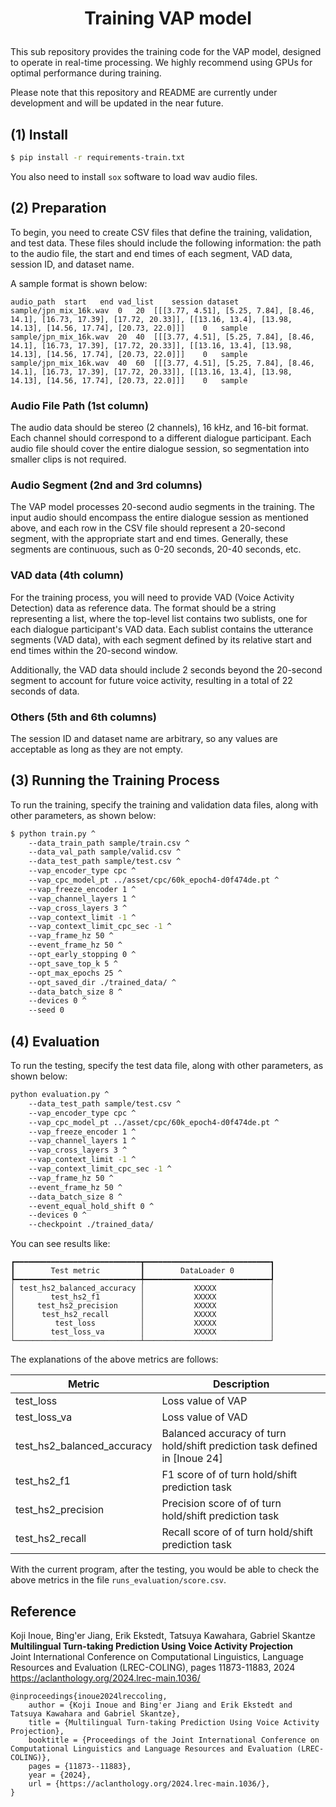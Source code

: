 <h1>
<p align="center">
Training VAP model
</p>
</h1>
<!-- <p align="center">
README: <a href="README.md">English </a> | <a href="README_JP.md">Japanese (日本語) </a>
</p> -->

This sub repository provides the training code for the VAP model, designed to operate in real-time processing.
We highly recommend using GPUs for optimal performance during training.

Please note that this repository and README are currently under development and will be updated in the near future.

## (1) Install

```bash
$ pip install -r requirements-train.txt
```

You also need to install `sox` software to load wav audio files.

## (2) Preparation

To begin, you need to create CSV files that define the training, validation, and test data.
These files should include the following information: the path to the audio file, the start and end times of each segment, VAD data, session ID, and dataset name.

A sample format is shown below:

```csv
audio_path	start	end	vad_list	session	dataset
sample/jpn_mix_16k.wav	0	20	[[[3.77, 4.51], [5.25, 7.84], [8.46, 14.1], [16.73, 17.39], [17.72, 20.33]], [[13.16, 13.4], [13.98, 14.13], [14.56, 17.74], [20.73, 22.0]]]	0	sample
sample/jpn_mix_16k.wav	20	40	[[[3.77, 4.51], [5.25, 7.84], [8.46, 14.1], [16.73, 17.39], [17.72, 20.33]], [[13.16, 13.4], [13.98, 14.13], [14.56, 17.74], [20.73, 22.0]]]	0	sample
sample/jpn_mix_16k.wav	40	60	[[[3.77, 4.51], [5.25, 7.84], [8.46, 14.1], [16.73, 17.39], [17.72, 20.33]], [[13.16, 13.4], [13.98, 14.13], [14.56, 17.74], [20.73, 22.0]]]	0	sample
```

### Audio File Path (1st column)

The audio data should be stereo (2 channels), 16 kHz, and 16-bit format.
Each channel should correspond to a different dialogue participant.
Each audio file should cover the entire dialogue session, so segmentation into smaller clips is not required.

### Audio Segment (2nd and 3rd columns)

The VAP model processes 20-second audio segments in the training.
The input audio should encompass the entire dialogue session as mentioned above, and each row in the CSV file should represent a 20-second segment, with the appropriate start and end times. 
Generally, these segments are continuous, such as 0-20 seconds, 20-40 seconds, etc.

### VAD data (4th column)

For the training process, you will need to provide VAD (Voice Activity Detection) data as reference data.
The format should be a string representing a list, where the top-level list contains two sublists, one for each dialogue participant's VAD data.
Each sublist contains the utterance segments (VAD data), with each segment defined by its relative start and end times within the 20-second window.

Additionally, the VAD data should include 2 seconds beyond the 20-second segment to account for future voice activity, resulting in a total of 22 seconds of data.

### Others (5th and 6th columns)

The session ID and dataset name are arbitrary, so any values are acceptable as long as they are not empty.

## (3) Running the Training Process

To run the training, specify the training and validation data files, along with other parameters, as shown below:

```bash
$ python train.py ^
    --data_train_path sample/train.csv ^
    --data_val_path sample/valid.csv ^
    --data_test_path sample/test.csv ^
    --vap_encoder_type cpc ^
    --vap_cpc_model_pt ../asset/cpc/60k_epoch4-d0f474de.pt ^
    --vap_freeze_encoder 1 ^
    --vap_channel_layers 1 ^
    --vap_cross_layers 3 ^
    --vap_context_limit -1 ^
    --vap_context_limit_cpc_sec -1 ^
    --vap_frame_hz 50 ^
    --event_frame_hz 50 ^
    --opt_early_stopping 0 ^
    --opt_save_top_k 5 ^
    --opt_max_epochs 25 ^
    --opt_saved_dir ./trained_data/ ^
    --data_batch_size 8 ^
    --devices 0 ^
    --seed 0
```

## (4) Evaluation

To run the testing, specify the test data file, along with other parameters, as shown below:

```bash
python evaluation.py ^
    --data_test_path sample/test.csv ^
    --vap_encoder_type cpc ^
    --vap_cpc_model_pt ../asset/cpc/60k_epoch4-d0f474de.pt ^
    --vap_freeze_encoder 1 ^
    --vap_channel_layers 1 ^
    --vap_cross_layers 3 ^
    --vap_context_limit -1 ^
    --vap_context_limit_cpc_sec -1 ^
    --vap_frame_hz 50 ^
    --event_frame_hz 50 ^
    --data_batch_size 8 ^
    --event_equal_hold_shift 0 ^
    --devices 0 ^
    --checkpoint ./trained_data/
```

You can see results like:
```
┏━━━━━━━━━━━━━━━━━━━━━━━━━━━━┳━━━━━━━━━━━━━━━━━━━━━━━━━━━━┓
┃        Test metric         ┃        DataLoader 0        ┃
┡━━━━━━━━━━━━━━━━━━━━━━━━━━━━╇━━━━━━━━━━━━━━━━━━━━━━━━━━━━┩
│ test_hs2_balanced_accuracy │           XXXXX            │
│        test_hs2_f1         │           XXXXX            │
│     test_hs2_precision     │           XXXXX            │
│      test_hs2_recall       │           XXXXX            │
│         test_loss          │           XXXXX            │
│        test_loss_va        │           XXXXX            │
└────────────────────────────┴────────────────────────────┘
```

The explanations of the above metrics are follows:

| Metric | Description |
| --- | --- |
| test_loss | Loss value of VAP |
| test_loss_va | Loss value of VAD |
| test_hs2_balanced_accuracy | Balanced accuracy of turn hold/shift prediction task defined in [Inoue 24] |
| test_hs2_f1 | F1 score of of turn hold/shift prediction task |
| test_hs2_precision | Precision score of of turn hold/shift prediction task |
| test_hs2_recall | Recall score of of turn hold/shift prediction task |

With the current program, after the testing, you would be able to check the above metrics in the file `runs_evaluation/score.csv`.


## Reference

Koji Inoue, Bing'er Jiang, Erik Ekstedt, Tatsuya Kawahara, Gabriel Skantze<br>
__Multilingual Turn-taking Prediction Using Voice Activity Projection__<br>
Joint International Conference on Computational Linguistics, Language Resources and Evaluation (LREC-COLING), pages 11873-11883, 2024<br>
https://aclanthology.org/2024.lrec-main.1036/<br>

```
@inproceedings{inoue2024lreccoling,
    author = {Koji Inoue and Bing'er Jiang and Erik Ekstedt and Tatsuya Kawahara and Gabriel Skantze},
    title = {Multilingual Turn-taking Prediction Using Voice Activity Projection},
    booktitle = {Proceedings of the Joint International Conference on Computational Linguistics and Language Resources and Evaluation (LREC-COLING)},
    pages = {11873--11883},
    year = {2024},
    url = {https://aclanthology.org/2024.lrec-main.1036/},
}
```